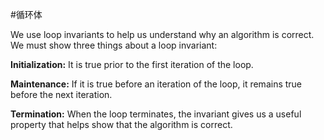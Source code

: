 #循环体




We use loop invariants to help us understand why an algorithm is correct. We must show three things about a loop invariant:

**Initialization:** It is true prior to the first iteration of the loop.

**Maintenance:** If it is true before an iteration of the loop, it remains true before the
next iteration.

**Termination:** When the loop terminates, the invariant gives us a useful property
that helps show that the algorithm is correct.
